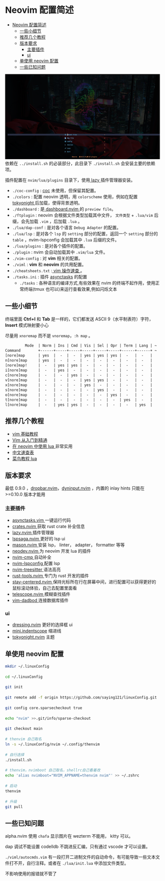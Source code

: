 # Neovim 配置简述

<!--toc:start-->

-   [Neovim 配置简述](#neovim-配置简述)
    -   [一些小细节](#一些小细节)
    -   [推荐几个教程](#推荐几个教程)
    -   [版本要求](#版本要求)
        -   [主要插件](#主要插件)
        -   [ui](#ui)
    -   [单使用 neovim 配置](#单使用-neovim-配置)
    -   [一些已知问题](#一些已知问题)
    <!--toc:end-->

![dashboard picture](./pictures/dashboard.png)
依赖在 `../install.sh` 的必装部分，此目录下 `./install.sh` 会安装主要的依赖项。

插件配置在 `nvim/lua/plugins` 目录下，使用[ lazy ](https://github.com/folke/lazy.nvim)插件管理器安装。

-   `./coc-config` : [coc](https://github.com/neoclide/coc.nvim) 未使用，但保留其配置。
-   `./colors` : 配置 neovim 透明，用 `colorscheme` 使用，例如在配置[ tokyonight ](https://github.com/folke/tokyonight.nvim)后加载，使得背景透明。
-   `./dashboard` : 是[ dashboard.nvim ](https://github.com/glepnir/dashboard-nvim)的 `preview file`。
-   `./ftplugin` : neovim 会根据文件类型加载其中文件， `文件类型` + `.lua/vim` 后缀，会先加载 `.vim` ，后加载 `.lua` 。
-   `./lua/dap-conf` : 是对各个语言 `Debug Adapter` 的配置。
-   `./lua/lsp` : 是对各个 `lsp` 的 `setting` 部分的配置，返回一个 `setting` 部分的 `table` ，nvim-lspconfig 会加载其中 `.lua` 后缀的文件。
-   `./lua/plugins` : 是对各个插件的配置。
-   `./plugin` : nvim 会自动加载其中 `.vim/lua` 文件。
-   `./vim-config` : 对 **vim** 相关的配置。
-   `./viml` : **vim** 和 **neovim** 的共用配置。
-   `./cheatsheets.txt` :[ vim 操作速查 ](https://github.com/skywind3000/awesome-cheatsheets/blob/master/editors/vim.txt)。
-   `./tasks.ini` : 插件 [asynctasks](https://github.com/skywind3000/asynctasks.vim) 的配置
    -   `./tasks` : 各种语言的编译方式,有些效果在 nvim 的终端不起作用，使用正常终端(tmux 也可以)来运行查看效果,例如闪烁文本

## 一些小细节

终端里面 **Ctrl+I** 和 **Tab** 是一样的，它们都发送 ASCII 9（水平制表符）字符，**Insert** 模式映射要小心

尽量用 `xnoremap` 而不是 `vnoremap`，`:h map` 。

```vimdoc
         Mode  | Norm | Ins | Cmd | Vis | Sel | Opr | Term | Lang | ~
Command        +------+-----+-----+-----+-----+-----+------+------+ ~
[nore]map      | yes  |  -  |  -  | yes | yes | yes |  -   |  -   |
n[nore]map     | yes  |  -  |  -  |  -  |  -  |  -  |  -   |  -   |
[nore]map!     |  -   | yes | yes |  -  |  -  |  -  |  -   |  -   |
i[nore]map     |  -   | yes |  -  |  -  |  -  |  -  |  -   |  -   |
c[nore]map     |  -   |  -  | yes |  -  |  -  |  -  |  -   |  -   |
v[nore]map     |  -   |  -  |  -  | yes | yes |  -  |  -   |  -   |
x[nore]map     |  -   |  -  |  -  | yes |  -  |  -  |  -   |  -   |
s[nore]map     |  -   |  -  |  -  |  -  | yes |  -  |  -   |  -   |
o[nore]map     |  -   |  -  |  -  |  -  |  -  | yes |  -   |  -   |
t[nore]map     |  -   |  -  |  -  |  -  |  -  |  -  | yes  |  -   |
l[nore]map     |  -   | yes | yes |  -  |  -  |  -  |  -   | yes  |
```

## 推荐几个教程

-   [ vim 基础教程 ](https://www.imooc.com/learn/1129)
-   [ Vim 从入门到精通 ](https://github.com/wsdjeg/vim-galore-zh_cn)
-   [ 在 neovim 中使用 lua ](https://github.com/glepnir/nvim-lua-guide-zh) 非常实用
-   [ 中文速查表 ](https://github.com/skywind3000/awesome-cheatsheets)
-   [ 菜鸟教程 lua ](https://www.runoob.com/lua/lua-tutorial.html)

## 版本要求

最低 0.9.0 ，[dropbar.nvim](https://github.com/Bekaboo/dropbar.nvim)，[dyninput.nvim](https://github.com/nvimdev/dyninput.nvim) ，内置的 inlay hints 只能在 >=0.10.0 版本才能用

### 主要插件

-   [ asynctasks.vim ](https://github.com/skywind3000/asynctasks.vim) 一键运行代码
-   [ crates.nvim ](https://github.com/saecki/crates.nvim) 获取 rust crate 补全信息
-   [ lazy.nvim ](https://github.com/folke/lazy.nvim) 插件管理器
-   [ lspsaga.nvim ](https://github.com/glepnir/lspsaga.nvim) 更好的 lsp ui
-   [ mason.nvim ](https://github.com/williamboman/mason.nvim) 安装 lsp， linter， adapter， formatter 等等
-   [ neodev.nvim ](https://github.com/folke/neodev.nvim) 为 neovim 开发 lua 的插件
-   [ nvim-cmp ](https://github.com/hrsh7th/nvim-cmp) 自动补全
-   [ nvim-lspconfig ](https://github.com/neovim/nvim-lspconfig) 配置 lsp
-   [ nvim-treesitter ](https://github.com/nvim-treesitter/nvim-treesitter) 语法高亮
-   [ rust-tools.nvim ](https://github.com/simrat39/rust-tools.nvim) 专门为 rust 开发的插件
-   [ stay-centered.nvim ](https://github.com/arnamak/stay-centered.nvim) 保持光标所在行在屏幕中间，进行配置可以获得更好的鼠标滚动体验，自己去配置里面看
-   [ telescope.nvim ](https://github.com/nvim-telescope/telescope.nvim) 模糊查找插件
-   [ vim-dadbod ](https://github.com/tpope/vim-dadbod) 连接数据库插件

### ui

-   [dressing.nvim](https://github.com/stevearc/dressing.nvim) 更好的选择框 ui
-   [mini.indentscope](https://github.com/echasnovski/mini.indentscope) 缩进线
-   [tokyonight.nvim](https://github.com/folke/tokyonight.nvim) 主题

## 单使用 neovim 配置

```bash
mkdir ~/.linuxConfig

cd ~/.linuxConfig

git init

git remote add -f origin https://github.com/saying121/linuxConfig.git

git config core.sparsecheckout true

echo "nvim" >>.git/info/sparse-checkout

git checkout main

# thenvim 自己取名
ln -s ~/.linuxConfig/nvim ~/.config/thenvim

# 自行选择
./install.sh

# thenvim，nvimboot 自己取名，shellrc自己看着改
echo 'alias nvimboot="NVIM_APPNAME=thenvim nvim"' >> ~/.zshrc

# 启动
thenvim

# 升级
git pull
```

## 一些已知问题

alpha.nvim 使用 `chafa` 显示图片在 wezterm 不能用， kitty 可以。

dap 调试不能设置 codelldb 不跳进反汇编，只有通过 vscode 才可以设置。

`./viml/autocmds.vim` 有一段打开二进制文件的自动命令，有可能导致一些文本文件打不开，自行注释。或者在 `./lua/init.lua` 中添加文件类型。

不影响使用的报错就不管了
